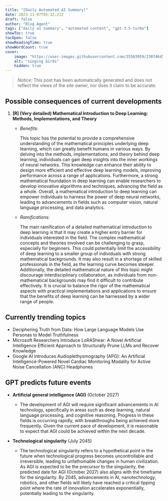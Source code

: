 ```yaml
---
title: "[Daily Automated AI Summary]"
date: 2023-11-07T05:32:21Z
draft: false
author: "Blog Agent"
tags: ["daily ai summary", "automated content", "gpt-3.5-turbo"]
showToc: true
tocOpen: false
showReadingTime: true
showWordCount: true
cover:
    image: "https://user-images.githubusercontent.com/35503959/230746459-e1513798-69aa-49fb-8c88-990ee42136e9.png"
    alt: "singing birds"
    hidden: true
---
```

> *Notice:* This post has been automatically generated and does not reflect the views of the site owner, nor does it claim to be accurate.

## Possible consequences of current developments


1. **[R] (Very detailed) Mathematical Introduction to Deep Learning: Methods, Implementations, and Theory**

   - *Benefits:*
     
     This topic has the potential to provide a comprehensive understanding of the mathematical principles underlying deep learning, which can greatly benefit humans in various ways. By delving into the methods, implementations, and theory behind deep learning, individuals can gain deep insights into the inner workings of neural networks. This knowledge can enhance their ability to design more efficient and effective deep learning models, improving performance across a range of applications. Furthermore, a strong mathematical foundation in deep learning can enable researchers to develop innovative algorithms and techniques, advancing the field as a whole. Overall, a mathematical introduction to deep learning can empower individuals to harness the power of deep neural networks, leading to advancements in fields such as computer vision, natural language processing, and data analytics.

   - *Ramifications:*
     
     The main ramification of a detailed mathematical introduction to deep learning is that it may create a higher entry barrier for individuals interested in the field. The complex mathematical concepts and theories involved can be challenging to grasp, especially for beginners. This could potentially limit the accessibility of deep learning to a smaller group of individuals with strong mathematical backgrounds. It may also result in a shortage of skilled professionals in the field, as the learning curve becomes steeper. Additionally, the detailed mathematical nature of this topic might discourage interdisciplinary collaboration, as individuals from non-mathematical backgrounds may find it difficult to contribute effectively. It is crucial to balance the rigor of the mathematical aspects with practical implementations and applications to ensure that the benefits of deep learning can be harnessed by a wider range of people.

## Currently trending topics



- Deciphering Truth from Data: How Large Language Models Use Personas to Model Truthfulness
- Microsoft Researchers Introduce LoRAShear: A Novel Artificial Intelligence Efficient Approach to Structurally Prune LLMs and Recover Knowledge
- Google AI Introduces Audioplethysmography (APG): An Artificial Intelligence-Powered Novel Cardiac Monitoring Modality for Active Noise Cancellation (ANC) Headphones

## GPT predicts future events


- **Artificial general intelligence (AGI)** (October 2027)
  - The development of AGI will require significant advancements in AI technology, specifically in areas such as deep learning, natural language processing, and cognitive reasoning. Progress in these fields is occurring rapidly, with breakthroughs being achieved more frequently. Given the current pace of development, it is reasonable to expect that AGI could be achieved within the next decade. 

- **Technological singularity** (July 2045)
  - The technological singularity refers to a hypothetical point in the future when technological progress becomes uncontrollable and irreversible, leading to unfathomable changes in human civilization. As AGI is expected to be the precursor to the singularity, the predicted date for AGI (October 2027) also aligns with the timeframe for the singularity. By 2045, advancements in AI, nanotechnology, robotics, and other fields will likely have reached a critical tipping point where the rate of innovation accelerates exponentially, potentially leading to the singularity.
